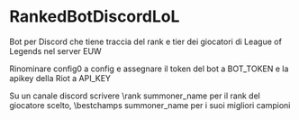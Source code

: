 # RankedBotDiscordLoL

Bot per Discord che tiene traccia del rank e tier dei giocatori di League of Legends nel server EUW

Rinominare config0 a config e assegnare il token del bot a BOT_TOKEN e la apikey della Riot a API_KEY

Su un canale discord scrivere \rank summoner_name per il rank del giocatore scelto, \bestchamps summoner_name per i suoi migliori campioni
